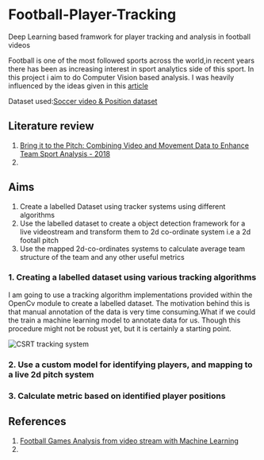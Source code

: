 
# Football-Player-Tracking
Deep Learning based framwork for player tracking and analysis in football videos

Football is one of the most followed sports across the world,in recent years there has been as increasing interest in sport analytics side of this sport. In this project i aim to do Computer Vision based analysis. I was heavily influenced by the ideas given in this [article](https://medium.com/@nicolo.lucchesi?p=745e62b36295)<br>

Dataset used:[Soccer video & Position dataset](https://datasets.simula.no/alfheim/)

## Literature review
1. [Bring it to the Pitch: Combining Video and Movement Data to
Enhance Team Sport Analysis - 2018](https://openaccess.city.ac.uk/18380/8/paper319.pdf)
2. []()

## Aims
1. Create a labelled Dataset using tracker systems using different algorithms 
2. Use the labelled dataset to create a object detection framework for a live videostream and transform them to 2d co-ordinate system i.e a 2d footall pitch
3. Use the mapped 2d-co-ordinates systems to calculate average team structure of the team and any other useful metrics

### 1. Creating a labelled dataset using various tracking algorithms
   I am going to use a tracking algorithm implementations provided within the OpenCv module to create a labelled dataset. The motivation behind this is that
   manual annotation of the data is very time consuming.What if we could the train a machine learning model to annotate data for us. Though this procedure might
   not be robust yet, but it is certainly a starting point.<br>
   
   ![CSRT tracking system](https://github.com/abhinav153/Football-Player-Tracking/blob/main/clips/clip1.gif)

### 2. Use a custom model for identifying players, and mapping to a live 2d pitch system

### 3. Calculate metric based on identified player positions

## References
1. [Football Games Analysis from video stream with Machine Learning](https://medium.com/@nicolo.lucchesi?p=745e62b36295) 
2.
